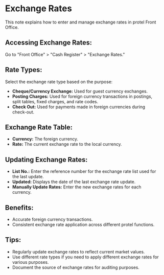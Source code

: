# Exchange Rates

This note explains how to enter and manage exchange rates in protel Front Office.

## Accessing Exchange Rates:

Go to "Front Office" > "Cash Register" > "Exchange Rates."

## Rate Types:

Select the exchange rate type based on the purpose:

* **Cheque/Currency Exchange:**  Used for guest currency exchanges.
* **Posting Charges:**  Used for foreign currency transactions in postings, split tables, fixed charges, and rate codes. 
* **Check Out:**  Used for payments made in foreign currencies during check-out.

## Exchange Rate Table:

* **Currency:** The foreign currency.
* **Rate:**  The current exchange rate to the local currency.

## Updating Exchange Rates:

* **List No.:** Enter the reference number for the exchange rate list used for the last update.
* **Updated:** Displays the date of the last exchange rate update. 
* **Manually Update Rates:**  Enter the new exchange rates for each currency.

## Benefits:

* Accurate foreign currency transactions.
* Consistent exchange rate application across different protel functions. 

## Tips:

* Regularly update exchange rates to reflect current market values.
* Use different rate types if you need to apply different exchange rates for various purposes. 
* Document the source of exchange rates for auditing purposes. 